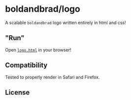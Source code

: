 # boldandbrad/logo

A scalable `boldandbrad` logo written entirely in html and css!

## "Run"

Open [`logo.html`](logo.html) in your browser!

## Compatibility

Tested to properly render in Safari and Firefox.

## License
